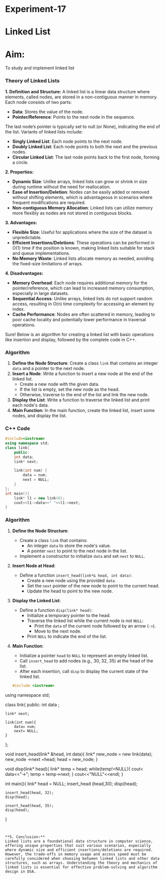 # Experiment-17

# Linked List

# Aim:
To study and implement linked list


### Theory of Linked Lists 

**1. Definition and Structure:**
A linked list is a linear data structure where elements, called nodes, are stored in a non-contiguous manner in memory. Each node consists of two parts:
- **Data**: Stores the value of the node.
- **Pointer/Reference**: Points to the next node in the sequence.

The last node’s pointer is typically set to null (or None), indicating the end of the list. Variants of linked lists include:
- **Singly Linked List**: Each node points to the next node.
- **Doubly Linked List**: Each node points to both the next and the previous nodes.
- **Circular Linked List**: The last node points back to the first node, forming a circle.

**2. Properties:**
- **Dynamic Size**: Unlike arrays, linked lists can grow or shrink in size during runtime without the need for reallocation.
- **Ease of Insertion/Deletion**: Nodes can be easily added or removed without shifting elements, which is advantageous in scenarios where frequent modifications are required.
- **Non-contiguous Memory Allocation**: Linked lists can utilize memory more flexibly as nodes are not stored in contiguous blocks.

**3. Advantages:**
- **Flexible Size**: Useful for applications where the size of the dataset is unpredictable.
- **Efficient Insertions/Deletions**: These operations can be performed in O(1) time if the position is known, making linked lists suitable for stack and queue implementations.
- **No Memory Waste**: Linked lists allocate memory as needed, avoiding the fixed-size limitations of arrays.

**4. Disadvantages:**
- **Memory Overhead**: Each node requires additional memory for the pointer/reference, which can lead to increased memory consumption, especially in large datasets.
- **Sequential Access**: Unlike arrays, linked lists do not support random access, resulting in O(n) time complexity for accessing an element by index.
- **Cache Performance**: Nodes are often scattered in memory, leading to poor cache locality and potentially lower performance in traversal operations.

Sure! Below is an algorithm for creating a linked list with basic operations like insertion and display, followed by the complete code in C++.

### Algorithm

1. **Define the Node Structure**: Create a class `link` that contains an integer `data` and a pointer to the next node.
2. **Insert a Node**: Write a function to insert a new node at the end of the linked list.
   - Create a new node with the given data.
   - If the list is empty, set the new node as the head.
   - Otherwise, traverse to the end of the list and link the new node.
3. **Display the List**: Write a function to traverse the linked list and print each node's data.
4. **Main Function**: In the main function, create the linked list, insert some nodes, and display the list.

### C++ Code

```cpp
#include<iostream>
using namespace std;
class link{
    public:
    int data;
    link* next;

    link(int num) {
        data = num;
        next = NULL;
    }
};
int main(){
    link* l1 = new link(6);
    cout<<l1->data<<" "<<l1->next;
}
```


### Algorithm

1. **Define the Node Structure**:
   - Create a class `link` that contains:
     - An integer `data` to store the node's value.
     - A pointer `next` to point to the next node in the list.
   - Implement a constructor to initialize `data` and set `next` to `NULL`.

2. **Insert Node at Head**:
   - Define a function `insert_head(link*& head, int data)`:
     - Create a new node using the provided `data`.
     - Set the `next` pointer of the new node to point to the current head.
     - Update the head to point to the new node.

3. **Display the Linked List**:
   - Define a function `disp(link* head)`:
     - Initialize a temporary pointer to the head.
     - Traverse the linked list while the current node is not `NULL`:
       - Print the `data` of the current node followed by an arrow (`->`).
       - Move to the next node.
     - Print `NULL` to indicate the end of the list.

4. **Main Function**:
   - Initialize a pointer `head` to `NULL` to represent an empty linked list.
   - Call `insert_head` to add nodes (e.g., 30, 32, 35) at the head of the list.
   - After each insertion, call `disp` to display the current state of the linked list.
  
   ```cpp
   #include <iostream>
using namespace std;

class link{
    public:
    int data ;
    
    link* next;

    link(int num){
        data= num;
        next= NULL;
    }
};

void insert_head(link* &head, int data){
    link* new_node = new link(data);
    new_node ->next =head;
    head = new_node;
}

void disp(link* head){
    link* temp = head;
    while(temp!=NULL){
        cout<<temp-> data<<"->";
        temp = temp->next; 
    }
    cout<<"NULL"<<endl;
}

int main(){
    link* head = NULL;
    insert_head (head,30);
    disp(head);

    insert_head(head, 32);
    disp(head);

    insert_head(head, 35);
    disp(head); 
} 
```


**5. Conclusion:**
Linked lists are a foundational data structure in computer science, offering unique properties that suit various scenarios, especially where dynamic size and efficient insertions/deletions are required. However, the trade-offs in memory usage and access speed must be carefully considered when choosing between linked lists and other data structures, such as arrays. Understanding the theory and mechanics of linked lists is essential for effective problem-solving and algorithm design in DSA.
